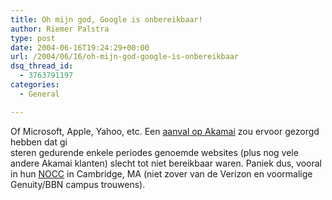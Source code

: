 ```yaml
---
title: Oh mijn god, Google is onbereikbaar!
author: Riemer Palstra
type: post
date: 2004-06-16T19:24:29+00:00
url: /2004/06/16/oh-mijn-god-google-is-onbereikbaar
dsq_thread_id:
  - 3763791197
categories:
  - General

---
```

Of Microsoft, Apple, Yahoo, etc. Een [aanval op Akamai][1] zou ervoor gezorgd hebben dat gi  
steren gedurende enkele periodes genoemde websites (plus nog vele andere Akamai klanten) slecht tot niet bereikbaar waren. Paniek dus, vooral in hun [NOCC][2] in Cambridge, MA (niet zover van de Verizon en voormalige Genuity/BBN campus trouwens).

 [1]: http://www.akamai.com/en/html/about/press/press459.html
 [2]: http://www.akamai.com/en/html/technology/nocc.html